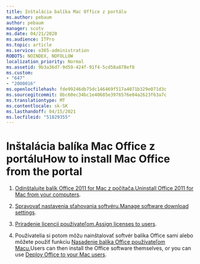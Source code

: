 ```yaml
---
title: Inštalácia balíka Mac Office z portálu
ms.author: pebaum
author: pebaum
manager: scotv
ms.date: 04/21/2020
ms.audience: ITPro
ms.topic: article
ms.service: o365-administration
ROBOTS: NOINDEX, NOFOLLOW
localization_priority: Normal
ms.assetid: 9b3a36d7-9d59-424f-91f4-5cd58a878ef8
ms.custom:
- "647"
- "2000016"
ms.openlocfilehash: fde99246db75dc146469f517a4071b329e071d3c
ms.sourcegitcommit: 8bc60ec34bc1e40685e3976576e04a2623f63a7c
ms.translationtype: MT
ms.contentlocale: sk-SK
ms.lasthandoff: 04/15/2021
ms.locfileid: "51829355"
---
```

# <a name="how-to-install-mac-office-from-the-portal"></a><span data-ttu-id="f0f93-102">Inštalácia balíka Mac Office z portálu</span><span class="sxs-lookup"><span data-stu-id="f0f93-102">How to install Mac Office from the portal</span></span>

1. <span data-ttu-id="f0f93-103">[Odinštalujte balík Office 2011 for Mac z počítača.](https://support.office.com/article/4bfcd230-0ea1-4656-bf30-dbfa44d358fa?wt.mc_id=Alchemy_ClientDIA)</span><span class="sxs-lookup"><span data-stu-id="f0f93-103">[Uninstall Office 2011 for Mac from your computers](https://support.office.com/article/4bfcd230-0ea1-4656-bf30-dbfa44d358fa?wt.mc_id=Alchemy_ClientDIA).</span></span>

2. <span data-ttu-id="f0f93-104">[Spravovať nastavenia sťahovania softvéru.](https://docs.microsoft.com/DeployOffice/manage-software-download-settings-office-365)</span><span class="sxs-lookup"><span data-stu-id="f0f93-104">[Manage software download settings](https://docs.microsoft.com/DeployOffice/manage-software-download-settings-office-365).</span></span>

3. <span data-ttu-id="f0f93-105">[Priradenie licencií používateľom.](https://docs.microsoft.com/microsoft-365/admin/manage/assign-licenses-to-users)</span><span class="sxs-lookup"><span data-stu-id="f0f93-105">[Assign licenses to users](https://docs.microsoft.com/microsoft-365/admin/manage/assign-licenses-to-users).</span></span>

4. <span data-ttu-id="f0f93-106">Používatelia si potom môžu nainštalovať softvér balíka Office sami alebo môžete použiť funkciu [Nasadenie balíka Office používateľom Macu.](https://docs.microsoft.com/DeployOffice/mac/deployment-guide-for-office-for-mac)</span><span class="sxs-lookup"><span data-stu-id="f0f93-106">Users can then install the Office software themselves, or you can use [Deploy Office to your Mac users](https://docs.microsoft.com/DeployOffice/mac/deployment-guide-for-office-for-mac).</span></span>